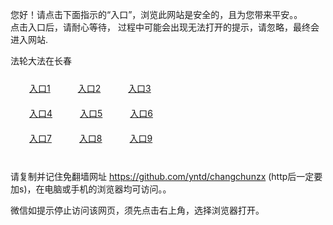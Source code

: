 您好！请点击下面指示的“入口”，浏览此网站是安全的，且为您带来平安。。 <br/>
点击入口后，请耐心等待， 过程中可能会出现无法打开的提示，请忽略，最终会进入网站. </br>

法轮大法在长春<br/>
<div style="padding:10px"><a style="margin:20px" target="_blank" href="https://d36yehdj9r1keg.cloudfront.net/2Qpsp?zawhqst" id="ccLink1" rel="nofollow">入口1</a> <a target="_blank" style="margin:20px" href="https://d1e2e4wtyxbgvc.cloudfront.net/2Qpsp?xvcmnt" id="ccLink2" rel="nofollow">入口2</a> <a style="margin:20px" target="_blank" href="https://d2xkoh46jp4uy9.cloudfront.net/2Qpsp?psqmkki" id="ccLink3" rel="nofollow">入口3</a></div>

<div style="padding:10px" ><a style="margin:20px" target="_blank" href="https://d36yehdj9r1keg.cloudfront.net/2Qpsp?zawhqst" id="ccLink4" rel="nofollow">入口4</a> <a style="margin:20px" href="https://d1e2e4wtyxbgvc.cloudfront.net/2Qpsp?xvcmnt" target="_blank" id="ccLink5" rel="nofollow">入口5</a> <a style="margin:20px" href="https://d2xkoh46jp4uy9.cloudfront.net/2Qpsp?psqmkki" target="_blank" id="ccLink6" rel="nofollow">入口6</a></div>

<div style="padding:10px"><a style="margin:20px" target="_blank" href="https://d36yehdj9r1keg.cloudfront.net/2Qpsp?zawhqst" id="ccLink7" rel="nofollow">入口7</a> <a style="margin:20px" href="https://d1e2e4wtyxbgvc.cloudfront.net/2Qpsp?xvcmnt" target="_blank" id="ccLink8" rel="nofollow">入口8</a> <a style="margin:20px" target="_blank" href="https://d2xkoh46jp4uy9.cloudfront.net/2Qpsp?psqmkki" id="ccLink9" rel="nofollow">入口9</a></div>

<br/>



请复制并记住免翻墙网址 https://github.com/yntd/changchunzx (http后一定要加s)，在电脑或手机的浏览器均可访问。。<br/>

微信如提示停止访问该网页，须先点击右上角，选择浏览器打开。
